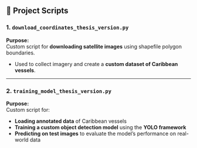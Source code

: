 ## 📂 Project Scripts

### 1. `download_coordinates_thesis_version.py`
**Purpose:**  
Custom script for **downloading satellite images** using shapefile polygon boundaries.  
- Used to collect imagery and create a **custom dataset of Caribbean vessels**.

---

### 2. `training_model_thesis_version.py`
**Purpose:**  
Custom script for:  
- **Loading annotated data** of Caribbean vessels  
- **Training a custom object detection model** using the **YOLO framework**  
- **Predicting on test images** to evaluate the model’s performance on real-world data
